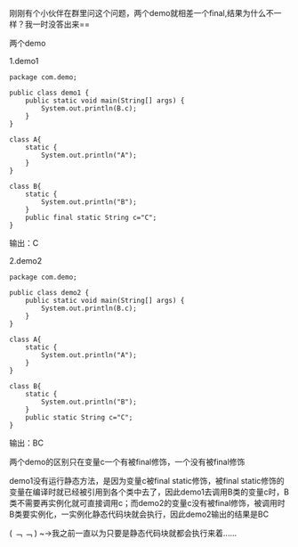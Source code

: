 刚刚有个小伙伴在群里问这个问题，两个demo就相差一个final,结果为什么不一样？我一时没答出来==

两个demo

1.demo1

```
package com.demo;

public class demo1 {
	public static void main(String[] args) {
		System.out.println(B.c);
	}
}

class A{
	static {
		System.out.println("A");
	}
}

class B{
	static {
		System.out.println("B");
	}
	public final static String c="C";
}
```
输出：C

2.demo2

```
package com.demo;

public class demo2 {
	public static void main(String[] args) {
		System.out.println(B.c);
	}
}

class A{
	static {
		System.out.println("A");
	}
}

class B{
	static {
		System.out.println("B");
	}
	public static String c="C";
}
```
输出：BC

两个demo的区别只在变量c一个有被final修饰，一个没有被final修饰

demo1没有运行静态方法，是因为变量c被final static修饰，被final static修饰的变量在编译时就已经被引用到各个类中去了，因此demo1去调用B类的变量c时，B类不需要再实例化就可直接调用c；而demo2的变量c没有被final修饰，被调用时B类要实例化，一实例化静态代码块就会执行，因此demo2输出的结果是BC

( ﹁ ﹁ ) ~→我之前一直以为只要是静态代码块就都会执行来着......
